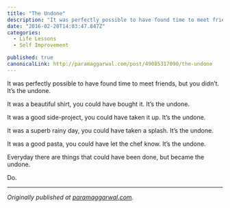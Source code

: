 ```yaml
---
title: "The Undone"
description: "It was perfectly possible to have found time to meet friends, but you didn’t. It’s the undone. “The Undone” is published by Param Aggarwal"
date: "2016-02-20T14:03:47.847Z"
categories: 
  - Life Lessons
  - Self Improvement

published: true
canonicalLink: http://paramaggarwal.com/post/49085317090/the-undone
---
```


It was perfectly possible to have found time to meet friends, but you didn’t. It’s the undone.

It was a beautiful shirt, you could have bought it. It’s the undone.

It was a good side-project, you could have taken it up. It’s the undone.

It was a superb rainy day, you could have taken a splash. It’s the undone.

It was a good pasta, you could have let the chef know. It’s the undone.

Everyday there are things that could have been done, but became the undone.

Do.

---

_Originally published at_ [_paramaggarwal.com_](http://paramaggarwal.com/post/49085317090/the-undone)_._
